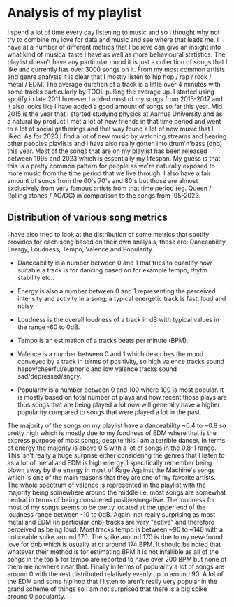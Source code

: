 # Analysis of my playlist

I spend a lot of time every day listening to music and so I thought why not try to combine my love for data and music and see where that leads me. I have at a number of different metrics that I believe can give an insight into what kind of musical taste I have as well as more behavioural statistics. The playlist doesn't have any particular mood it is just a collection of songs that I like and currently has over 3000 songs on it. From my most common artists and genre analysis it is clear that I mostly listen to hip hop / rap / rock / metal / EDM. The average duration of a track is a little over 4 minutes with some tracks particularly by TOOL pulling the average up. I started using spotify in late 2011 however I added most of my songs from 2015-2017 and it also looks like I have added a good amount of songs so far this year. Mid 2015 is the year that i started studying physics at Aarhus University and as a natural by product I met a lot of new friends in that time period and went to a lot of social gatherings and that way found a lot of new music that I liked. As for 2023 I find a lot of new music by watching streams and hearing other peoples playlists and I have also really gotten into drum'n'bass (dnb) this year. Most of the songs that are on my playlist has been released between 1995 and 2023 which is essentially my lifespan. My guess is that this is a pretty common pattern for people as we're naturally exposed to more music from the time period that we live through. I also have a fair amount of songs from the 60's 70's and 80's but those are almost exclusively from very famous artists from that time period (eg. Queen / Rolling stones / AC/DC) in comparison to the songs from '95-2023.


## Distribution of various song metrics

I have also tried to look at the distribution of some metrics that spotify provides for each song based on their own analysis, these are: Danceability, Energy, Loudness, Tempo, Valence and Popularity. 

- Danceability is a number between 0 and 1 that tries to quantify how suitable a track is for dancing based on for example tempo, rhytm stability etc.. 

- Energy is also a number between 0 and 1 representing the perceived intensity and activity in a song; a typical energetic track is fast, loud and noisy. 

- Loudness is the overall loudness of a track in dB with typical values in the range -60 to 0dB.

- Tempo is an estimation of a tracks beats per minute (BPM).

- Valence is a number between 0 and 1 which describes the mood conveyed by a track in terms of positivity, so high valence tracks sound happy/cheerful/euphoric and low valence tracks sound sad/depressed/angry.

- Popularity is a number between 0 and 100 where 100 is most popular. It is mostly based on total number of plays and how recent those plays are thus songs that are being played a lot now will generally have a higher popularity compared to songs that were played a lot in the past.



The majority of the songs on my playlist have a danceability ~0.4 to ~0.8 so pretty high which is mostly due to my fondness of EDM where that is the express purpose of most songs, despite this I am a terrible dancer. In terms of energy the majority is above 0.5 with a lot of songs in the 0.8-1 range. This isn't really a huge surprise either considering the genres that I listen to as a lot of metal and EDM is high energy. I specifically remember being blown away by the energy in most of Rage Against the Machine's songs which is one of the main reasons that they are one of my favorite artists. The whole spectrum of valence is represented in the playlist with the majority being somewhere around the middle i.e. most songs are somewhat neutral in terms of being considered positive/negative. The loudness for most of my songs seems to be pretty located at the upper end of the loudness range between -10 to 0dB. Again, not really surprising as most metal and EDM (in particular dnb) tracks are very "active" and therefore perceived as being loud. Most tracks tempo is between ~90 to ~140 with a noticeable spike around 170. The spike around 170 is due to my new-found love for dnb which is usually at or around 174 BPM. It should be noted that whatever their method is for estimating BPM it is not infallible as all of the songs in the top 5 for tempo are reported to have over 200 BPM but none of them are nowhere near that. Finally in terms of popularity a lot of songs are around 0 with the rest distributed relatively evenly up to around 90. A lot of the EDM and some hip hop that I listen to aren't really very popular in the grand scheme of things so I am not surprised that there is a big spike around 0 popularity.
